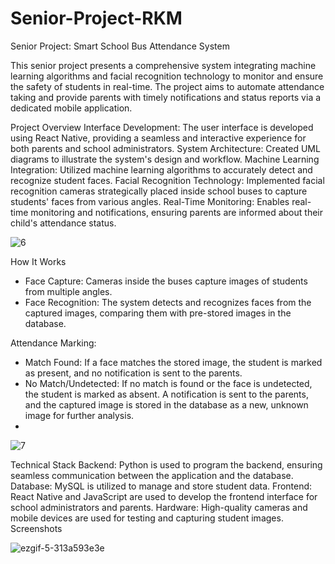 # Senior-Project-RKM

Senior Project: Smart School Bus Attendance System

This senior project presents a comprehensive system integrating machine learning algorithms and facial recognition technology to monitor and ensure the safety of students in real-time. The project aims to automate attendance taking and provide parents with timely notifications and status reports via a dedicated mobile application.

Project Overview
Interface Development: The user interface is developed using React Native, providing a seamless and interactive experience for both parents and school administrators.
System Architecture: Created UML diagrams to illustrate the system's design and workflow.
Machine Learning Integration: Utilized machine learning algorithms to accurately detect and recognize student faces.
Facial Recognition Technology: Implemented facial recognition cameras strategically placed inside school buses to capture students' faces from various angles.
Real-Time Monitoring: Enables real-time monitoring and notifications, ensuring parents are informed about their child's attendance status.

![6](https://github.com/Reemaharbi/Senior-Project-RKM/assets/97175030/bd9d638b-2ded-497f-8803-6335f5d6ea1a)

How It Works
- Face Capture: Cameras inside the buses capture images of students from multiple angles.
- Face Recognition: The system detects and recognizes faces from the captured images, comparing them with pre-stored images in the database.


Attendance Marking:
- Match Found: If a face matches the stored image, the student is marked as present, and no notification is sent to the parents.
- No Match/Undetected: If no match is found or the face is undetected, the student is marked as absent. A notification is sent to the parents, and the captured image is stored in the database as a new, unknown image for further analysis.
- 
![7](https://github.com/Reemaharbi/Senior-Project-RKM/assets/97175030/bbe05aa2-d5cf-4232-bcd6-7824a73eefeb)

Technical Stack
Backend: Python is used to program the backend, ensuring seamless communication between the application and the database.
Database: MySQL is utilized to manage and store student data.
Frontend: React Native and JavaScript are used to develop the frontend interface for school administrators and parents.
Hardware: High-quality cameras and mobile devices are used for testing and capturing student images.
Screenshots



![ezgif-5-313a593e3e](https://github.com/Reemaharbi/Senior-Project-RKM/assets/97175030/2bf85fde-71bd-41a8-b53e-4c06be4836a2)



